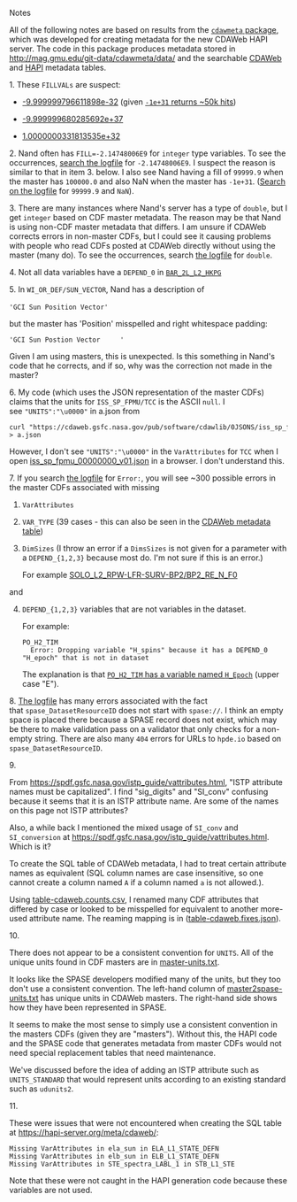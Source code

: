 Notes

All of the following notes are based on results from the [`cdawmeta` package]( https://github.com/rweigel/cdawmeta/), which was developed for creating metadata for the new CDAWeb HAPI server. The code in this package produces metadata stored in http://mag.gmu.edu/git-data/cdawmeta/data/ and the searchable [CDAWeb](https://hapi-server.org/meta/cdaweb/) and [HAPI](https://hapi-server.org/meta/hapi/) metadata tables.

1\. These `FILLVALs` are suspect:

* [-9.999999796611898e-32](http://localhost:8051/#FILLVAL=-9.999999796611898e-32) (given [`-1e+31` returns ~50k hits](https://hapi-server.org/meta/cdaweb/#FILLVAL=-1e%2b31))

* [-9.999999680285692e+37](https://hapi-server.org/meta/cdaweb/#FILLVAL=-9.999999680285692e%2b37)

* [1.0000000331813535e+32](https://hapi-server.org/meta/cdaweb/#FILLVAL=1.0000000331813535e%2b32)


2\. Nand often has `FILL=-2.14748006E9` for `integer` type variables. To see the occurrences, [search the logfile](http://mag.gmu.edu/git-data/cdawmeta/data/hapi/compare.log) for `-2.14748006E9`. I suspect the reason is similar to that in item 3. below. I also see Nand having a fill of `99999.9` when the master has `100000.0` and also NaN when the master has `-1e+31`. ([Search on the logfile](http://mag.gmu.edu/git-data/cdawmeta/data/hapi/compare.log) for `99999.9` and `NaN`).


3\. There are many instances where Nand's server has a type of `double`, but I get `integer` based on CDF master metadata. The reason may be that Nand is using non-CDF master metadata that differs. I am unsure if CDAWeb corrects errors in non-master CDFs, but I could see it causing problems with people who read CDFs posted at CDAWeb directly without using the master (many do). To see the occurrences, search [the logfile](http://mag.gmu.edu/git-data/cdawmeta/data/hapi/compare.log) for `double`.


4\. Not all data variables have a `DEPEND_0` in [`BAR_2L_L2_HKPG`](https://hapi-server.org/meta/cdaweb/#datasetID=BAR_2L_L2_HKPG)


5\. In `WI_OR_DEF/SUN_VECTOR`, Nand has a description of

`'GCI Sun Position Vector'  ` 

but the master has 'Position' misspelled and right whitespace padding:

`'GCI Sun Postion Vector     '`

Given I am using masters, this is unexpected. Is this something in Nand's code that he corrects, and if so, why was the correction not made in the master?


6\. My code (which uses the JSON representation of the master CDFs) claims that the units for `ISS_SP_FPMU/TCC` is the ASCII `null`. I see `"UNITS":"\u0000"` in a.json from

```
curl "https://cdaweb.gsfc.nasa.gov/pub/software/cdawlib/0JSONS/iss_sp_fpmu_00000000_v01.json" > a.json
```

However, I don't see `"UNITS":"\u0000"` in the `VarAttributes` for `TCC` when I open [iss_sp_fpmu_00000000_v01.json](https://cdaweb.gsfc.nasa.gov/pub/software/cdawlib/0JSONS/iss_sp_fpmu_00000000_v01.json) in a browser. I don't understand this.


7\. If you search [the logfile](http://mag.gmu.edu/git-data/cdawmeta/data/hapi/catalog-all.log) for `Error:`, you will see ~300 possible errors in the master CDFs associated with missing

1. `VarAttributes`

2. `VAR_TYPE` (39 cases - this can also be seen in the [CDAWeb metadata table](https://hapi-server.org/meta/cdaweb/#VAR_TYPE=''))

3. `DimSizes` (I throw an error if a `DimsSizes` is not given for a parameter with a `DEPEND_{1,2,3}` because most do. I'm not sure if this is an error.)

   For example [SOLO_L2_RPW-LFR-SURV-BP2/BP2_RE_N_F0](https://hapi-server.org/meta/cdaweb/#VariableName='BP2_RE_N_F0')

and

4. `DEPEND_{1,2,3}` variables that are not variables in the dataset.

    For example:

    ```
    PO_H2_TIM
      Error: Dropping variable "H_spins" because it has a DEPEND_0 "H_epoch" that is not in dataset
    ```

   The explanation is that [`PO_H2_TIM` has a variable named `H_Epoch`](https://hapi-server.org/meta/cdaweb/#datasetID=PO_H2_TIM) (upper case "E").


8\. [The logfile](http://mag.gmu.edu/git-data/cdawmeta/data/cdaweb.errors.log) has many errors associated with the fact that `spase_DatasetResourceID` does not start with `spase://`. I think an empty space is placed there because a SPASE record does not exist, which may be there to make validation pass on a validator that only checks for a non-empty string. There are also many `404` errors for URLs to `hpde.io` based on `spase_DatasetResourceID`.

9\.

From https://spdf.gsfc.nasa.gov/istp_guide/vattributes.html, "ISTP attribute names must be capitalized". I find "sig_digits" and "SI_conv" confusing because it seems that it is an ISTP attribute name. Are some of the names on this page not ISTP attributes?

Also, a while back I mentioned the mixed usage of `SI_conv` and `SI_conversion` at https://spdf.gsfc.nasa.gov/istp_guide/vattributes.html. Which is it?

To create the SQL table of CDAWeb metadata, I had to treat certain attribute names as equivalent (SQL column names are case insensitive, so one cannot create a column named `A` if a column named `a` is not allowed.).

Using [table-cdaweb.counts.csv](https://github.com/rweigel/cdawmeta/blob/main/table/table-cdaweb.counts.csv), I renamed many CDF attributes that differed by case or looked to be misspelled for equivalent to another more-used attribute name. The reaming mapping is in ([table-cdaweb.fixes.json](https://github.com/rweigel/cdawmeta/blob/main/table/table-cdaweb.fixes.json)).

10\.

There does not appear to be a consistent convention for `UNITS`. All of the unique units found in CDF masters are in [master-units.txt](https://github.com/rweigel/cdawmeta/blob/main/spase/master-units.txt).

It looks like the SPASE developers modified many of the units, but they too don't use a consistent convention. The left-hand column of [master2spase-units.txt](https://github.com/rweigel/cdawmeta/blob/main/spase/master2spase-units.txt) has unique units in CDAWeb masters. The right-hand side shows how they have been represented in SPASE.

It seems to make the most sense to simply use a consistent convention in the masters CDFs (given they are "masters"). Without this, the HAPI code and the SPASE code that generates metadata from master CDFs would not need special replacement tables that need maintenance.

We've discussed before the idea of adding an ISTP attribute such as `UNITS_STANDARD` that would represent units according to an existing standard such as `udunits2`.

11\.

These were issues that were not encountered when creating the SQL table at https://hapi-server.org/meta/cdaweb/:

```
Missing VarAttributes in ela_sun in ELA_L1_STATE_DEFN
Missing VarAttributes in elb_sun in ELB_L1_STATE_DEFN
Missing VarAttributes in STE_spectra_LABL_1 in STB_L1_STE
```

Note that these were not caught in the HAPI generation code because these variables are not used.